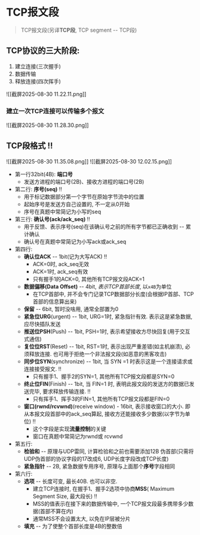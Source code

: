 # TCP报文段

> TCP报文段(另译**TCP段**, TCP segment -- TCP段)

## TCP协议的三大阶段:

1. 建立连接(三次握手)
2. 数据传输
3. 释放连接(四次挥手)

![[截屏2025-08-30 11.22.11.png]]

### 建立一次TCP连接可以传输多个报文

![[截屏2025-08-30 11.28.30.png]]

## TCP段格式 ‼️

![[截屏2025-08-30 11.35.08.png]]
![[截屏2025-08-30 12.02.15.png]]

- 第一行32bit(4B): **端口号**
  - 发送方进程的端口号(2B)、接收方进程的端口号(2B)
- 第二行: **序号(seq)** ‼️
  - 用于标记数据部分第一个字节在原始字节流中的位置
  - 起始序号是发送方自己设置的, 不一定从0开始
  - 序号在真题中常简记为小写的seq
- 第三行: **确认号(ack/ack_seq)** ‼️
  - 用于反馈、表示序号(seq)在该确认号之前的所有字节都已正确收到 -- 累计确认
  - 确认号在真题中常简记为小写ack或ack_seq
- 第四行:
  - **确认位ACK** -- 1bit(记为大写ACK) ‼️
    - ACK=0时, ack_seq无效
    - ACK=1时, ack_seq有效
    - 只有握手1的ACK=0, 其他所有TCP报文段ACK=1
  - **数据偏移(Data Offset)** -- 4bit, _表示TCP首部长度_, 以`x4B`为单位
    - 在TCP首部中, 并不会专门记录TCP数据部分长度(会根据IP首部、TCP首部的信息算出来)
  - **保留** -- 6bit, 暂时没啥用, 通常全部置为0
  - **紧急位URG**(urgent) -- 1bit, URG=1时, 紧急指针有效. 表示这是紧急数据, 应尽快插队发送
  - **推送位PSH**(Push) -- 1bit, PSH=1时, 表示希望接收方尽快回复(用于交互式通信)
  - **复位位RST**(Reset) -- 1bit, RST=1时, 表示出现严重差错(如主机崩溃), 必须释放连接. 也可用于拒绝一个非法报文段(如恶意的黑客攻击)
  - **同步位SYN**(synchronize) -- 1bit, 当 SYN =1 时表示这是一个连接请求或连接接受报文. ‼️
    - 只有握手1、握手2的SYN=1, 其他所有TCP报文段都是SYN=0
  - **终止位FIN**(Finish) -- 1bit, 当 FIN=1 时, 表明此报文段的发送方的数据已发送完毕, 要求释放传输连接. ‼️
    - 只有挥手1、挥手3的FIN=1, 其他所有TCP报文段都是FIN=0
  - **窗口(rwnd/rcvwnd)**(receive window) - 16bit, 表示接收窗口的大小. 即从本报文段首部中的ack_seq算起, 接收方还能接收多少数据(以字节为单位) ‼️
    - 这个字段是实现**流量控制**的关键
    - 窗口在真题中常简记为rwnd或 rcvwnd
- 第五行:
  - **检验和** -- 原理与UDP雷同, 计算检验和之前也需要添加12B 伪首部(只需将UDP伪首部的协议字段的17改成6, UDP长度字段改成TCP长度)
  - **紧急指针** -- 2B, 紧急数据专用序号, 原理与上面那个**序号**字段相同
- 第六行:
  - **选项** -- 长度可变, 最长40B. 也可以非空.
    - 建立TCP连接时, 在握手1、握手2选项中协商**MSS**( Maximum Segment Size, 最大段长) ‼️
    - MSS的值表示在接下来的数据传输中, 一个TCP报文段最多携带多少数据(首部不算在内)
    - 通常MSS不会设置太大, 以免在IP层被分片
  - **填充** -- 为了使整个首部长度是4B的整数倍
